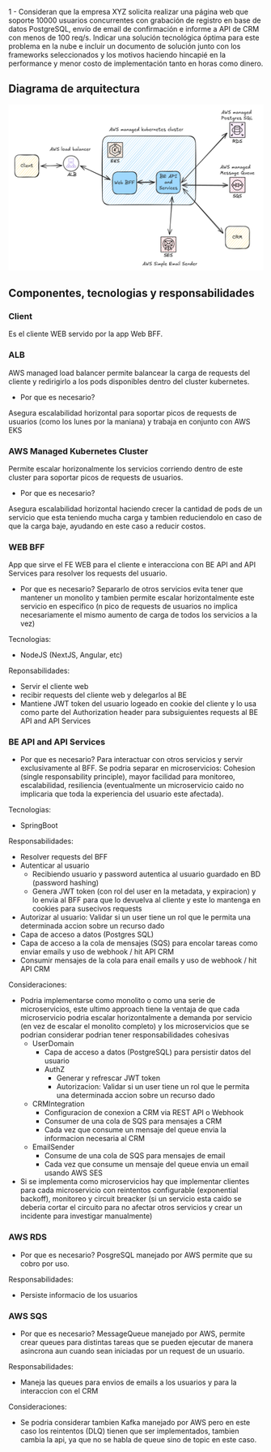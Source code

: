1 - Consideran que la empresa XYZ solicita realizar una página web que soporte 10000 usuarios concurrentes con grabación de registro en base de datos PostgreSQL, envío de email de confirmación e informe a API de CRM con menos de 100 req/s. Indicar una solución tecnológica óptima para este problema en la nube e incluir un documento de solución junto con los frameworks seleccionados y los motivos haciendo hincapié en la performance y menor costo de implementación tanto en horas como dinero.

## Diagrama de arquitectura

![Architecture Diagram](https://github.com/raulbajales/nybble/blob/main/q1-diagram.png?raw=true)

## Componentes, tecnologias y responsabilidades

### Client

Es el cliente WEB servido por la app Web BFF.

### ALB

AWS managed load balancer permite balancear la carga de requests del cliente y redirigirlo a los pods disponibles dentro del cluster kubernetes.

- Por que es necesario?

Asegura escalabilidad horizontal para soportar picos de requests de usuarios (como los lunes por la maniana) y trabaja en conjunto con AWS EKS

### AWS Managed Kubernetes Cluster

Permite escalar horizonalmente los servicios corriendo dentro de este cluster para soportar picos de requests de usuarios.

- Por que es necesario?

Asegura escalabilidad horizontal haciendo crecer la cantidad de pods de un servicio que esta teniendo mucha carga y tambien reduciendolo en caso de que la carga baje, ayudando en este caso a reducir costos.

### WEB BFF

App que sirve el FE WEB para el cliente e interacciona con BE API and API Services para resolver los requests del usuario.

- Por que es necesario?
  Separarlo de otros servicios evita tener que mantener un monolito y tambien permite escalar horizontalmente este servicio en especifico (n pico de requests de usuarios no implica necesariamente el mismo aumento de carga de todos los servicios a la vez)

Tecnologias:

- NodeJS (NextJS, Angular, etc)

Reponsabilidades:

- Servir el cliente web
- recibir requests del cliente web y delegarlos al BE
- Mantiene JWT token del usuario logeado en cookie del cliente y lo usa como parte del Authorization header para subsiguientes requests al BE API and API Services

### BE API and API Services

- Por que es necesario?
  Para interactuar con otros servicios y servir exclusivamente al BFF.
  Se podria separar en microservicios: Cohesion (single responsability principle), mayor facilidad para monitoreo, escalabilidad, resiliencia (eventualmente un microservicio caido no implicaria que toda la experiencia del usuario este afectada).

Tecnologias:

- SpringBoot

Responsabilidades:

- Resolver requests del BFF
- Autenticar al usuario
  - Recibiendo usuario y password autentica al usuario guardado en BD (password hashing)
  - Genera JWT token (con rol del user en la metadata, y expiracion) y lo envia al BFF para que lo devuelva al cliente y este lo mantenga en cookies para susecivos requests
- Autorizar al usuario: Validar si un user tiene un rol que le permita una determinada accion sobre un recurso dado
- Capa de acceso a datos (Postgres SQL)
- Capa de acceso a la cola de mensajes (SQS) para encolar tareas como enviar emails y uso de webhook / hit API CRM
- Consumir mensajes de la cola para enail emails y uso de webhook / hit API CRM

Consideraciones:

- Podria implementarse como monolito o como una serie de microservicios, este ultimo approach tiene la ventaja de que cada microservicio podria escalar horizontalmente a demanda por servicio (en vez de escalar el monolito completo) y los microservicios que se podrian considerar podrian tener responsabilidades cohesivas
  - UserDomain
    - Capa de acceso a datos (PostgreSQL) para persistir datos del usuario
    - AuthZ
      - Generar y refrescar JWT token
      - Autorizacion: Validar si un user tiene un rol que le permita una determinada accion sobre un recurso dado
  - CRMIntegration
    - Configuracion de conexion a CRM via REST API o Webhook
    - Consumer de una cola de SQS para mensajes a CRM
    - Cada vez que consume un mensaje del queue envia la informacion necesaria al CRM
  - EmailSender
    - Consume de una cola de SQS para mensajes de email
    - Cada vez que consume un mensaje del queue envia un email usando AWS SES
- Si se implementa como microservicios hay que implementar clientes para cada microservicio con reintentos configurable (exponential backoff), monitoreo y circuit breacker (si un servicio esta caido se deberia cortar el circuito para no afectar otros servicios y crear un incidente para investigar manualmente)

### AWS RDS

- Por que es necesario?
  PosgreSQL manejado por AWS permite que su cobro por uso.

Responsabilidades:

- Persiste informacio de los usuarios

### AWS SQS

- Por que es necesario?
  MessageQueue manejado por AWS, permite crear queues para distintas tareas que se pueden ejecutar de manera asincrona aun cuando sean iniciadas por un request de un usuario.

Responsabilidades:

- Maneja las queues para envios de emails a los usuarios y para la interaccion con el CRM

Consideraciones:

- Se podria considerar tambien Kafka manejado por AWS pero en este caso los reintentos (DLQ) tienen que ser implementados, tambien cambia la api, ya que no se habla de queue sino de topic en este caso.
